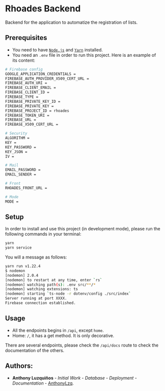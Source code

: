 # Rhoades Backend

Backend for the application to automatize the registration of lists.

## Prerequisites

- You need to have [`Node.js`](https://nodejs.org/en/) and [`Yarn`](https://yarnpkg.com/) installed.
- You need an `.env` file in order to run this project. Here is an example of its content:

```bash
# Firebase config
GOOGLE_APPLICATION_CREDENTIALS =
FIREBASE_AUTH_PROVIDER_X509_CERT_URL =
FIREBASE_AUTH_URI =
FIREBASE_CLIENT_EMAIL =
FIREBASE_CLIENT_ID =
FIREBASE_TYPE =
FIREBASE_PRIVATE_KEY_ID =
FIREBASE_PRIVATE_KEY =
FIREBASE_PROJECT_ID = rhoades
FIREBASE_TOKEN_URI =
FIREBASE_URL =
FIREBASE_X509_CERT_URL =

# Security
ALGORITHM =
KEY =
KEY_PASSWORD =
KEY_JSON =
IV =

# Mail
EMAIL_PASSWORD =
EMAIL_SENDER =

# Front
RHOADES_FRONT_URL =

# Mode
MODE =
```

## Setup

In order to install and use this project (in development mode), please run the following commands in your terminal:

```bash
yarn
yarn service
```

You will a message as follows:

```bash
yarn run v1.22.4
$ nodemon
[nodemon] 2.0.4
[nodemon] to restart at any time, enter `rs`
[nodemon] watching path(s): .env src/**/*
[nodemon] watching extensions: ts
[nodemon] starting `ts-node -r dotenv/config ./src/index`
Server running at port XXXX.
Firebase connection established.
```

## Usage

- All the endpoints begins in `/api`, except `home`.
- Home: `/`, it has a get method. It is only decorative.

There are several endpoints, please check the `/api/docs` route to check the documentation of the others.

## Authors:

- **Anthony Luzquiños** - _Initial Work_ - _Database_ - _Deployment_ - _Documentation_ - [AnthonyLzq](https://github.com/AnthonyLzq).
